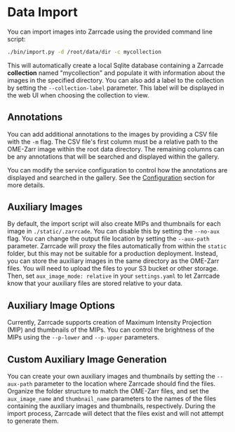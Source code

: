 # Data Import

You can import images into Zarrcade using the provided command line script:

```bash
./bin/import.py -d /root/data/dir -c mycollection
```

This will automatically create a local Sqlite database containing a Zarrcade **collection** named "mycollection" and populate it with information about the images in the specified directory. You can also add a label to the collection by setting the `--collection-label` parameter. This label will be displayed in the web UI when choosing the collection to view.


## Annotations

You can add additional annotations to the images by providing a CSV file with the `-m` flag. The CSV file's first column must be a relative path to the OME-Zarr image within the root data directory. The remaining columns can be any annotations that will be searched and displayed within the gallery.

You can modify the service configuration to control how the annotations are displayed and searched in the gallery. See the [Configuration](./Configuration.md) section for more details.


## Auxiliary Images

By default, the import script will also create MIPs and thumbnails for each image in `./static/.zarrcade`. You can disable this by setting the `--no-aux` flag. You can change the output file location by setting the `--aux-path` parameter. Zarrcade will proxy the files automatically from within the `static` folder, but this may not be suitable for a production deployment. Instead, you can store the auxiliary images in the same directory as the OME-Zarr files. You will need to upload the files to your S3 bucket or other storage. Then, set `aux_image_mode: relative` in your `settings.yaml` to let Zarrcade know that your auxiliary files are stored relative to your data. 


## Auxiliary Image Options

Currently, Zarrcade supports creation of Maximum Intensity Projection (MIP) and thumbnails of the MIPs. You can control the brightness of the MIPs using the `--p-lower` and `--p-upper` parameters.


## Custom Auxiliary Image Generation

You can create your own auxiliary images and thumbnails by setting the `--aux-path` parameter to the location where Zarrcade should find the files. Organize the folder structure to match the OME-Zarr files, and set the `aux_image_name` and `thumbnail_name` parameters to the names of the files containing the auxiliary images and thumbnails, respectively. During the import process, Zarrcade will detect that the files exist and will not attempt to generate them.

